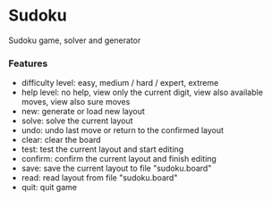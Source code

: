 # Sudoku
Sudoku game, solver and generator

### Features
- difficulty level: easy, medium / hard / expert, extreme
- help level: no help, view only the current digit, view also available moves, view also sure moves
- new: generate or load new layout
- solve: solve the current layout
- undo: undo last move or return to the confirmed layout
- clear: clear the board
- test: test the current layout and start editing
- confirm: confirm the current layout and finish editing
- save: save the current layout to file "sudoku.board"
- read: read layout from file "sudoku.board"
- quit: quit game
